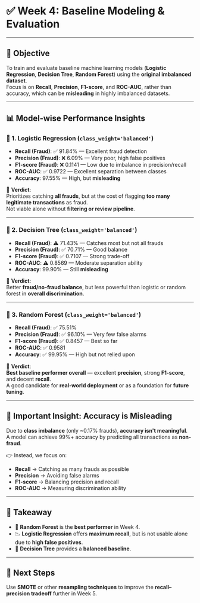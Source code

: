 # ✅ Week 4: Baseline Modeling & Evaluation

---

## 🎯 Objective

To train and evaluate baseline machine learning models (**Logistic Regression**, **Decision Tree**, **Random Forest**) using the **original imbalanced dataset**.  
Focus is on **Recall**, **Precision**, **F1-score**, and **ROC-AUC**, rather than accuracy, which can be **misleading** in highly imbalanced datasets.

---

## 📊 Model-wise Performance Insights

### 🔹 1. Logistic Regression (`class_weight='balanced'`)

- **Recall (Fraud)**: ✅ 91.84% — Excellent fraud detection  
- **Precision (Fraud)**: ❌ 6.09% — Very poor, high false positives  
- **F1-score (Fraud)**: ❌ 0.1141 — Low due to imbalance in precision/recall  
- **ROC-AUC**: ✅ 0.9722 — Excellent separation between classes  
- **Accuracy**: 97.55% — High, but **misleading**

📌 **Verdict**:  
Prioritizes catching **all frauds**, but at the cost of flagging **too many legitimate transactions** as fraud.  
Not viable alone without **filtering or review pipeline**.

---

### 🔹 2. Decision Tree (`class_weight='balanced'`)

- **Recall (Fraud)**: ⚠️ 71.43% — Catches most but not all frauds  
- **Precision (Fraud)**: ✅ 70.71% — Good balance  
- **F1-score (Fraud)**: ✅ 0.7107 — Strong trade-off  
- **ROC-AUC**: ⚠️ 0.8569 — Moderate separation ability  
- **Accuracy**: 99.90% — Still **misleading**

📌 **Verdict**:  
Better **fraud/no-fraud balance**, but less powerful than logistic or random forest in **overall discrimination**.

---

### 🔹 3. Random Forest (`class_weight='balanced'`)

- **Recall (Fraud)**: ✅ 75.51%  
- **Precision (Fraud)**: ✅ 96.10% — Very few false alarms  
- **F1-score (Fraud)**: ✅ 0.8457 — Best so far  
- **ROC-AUC**: ✅ 0.9581  
- **Accuracy**: ✅ 99.95% — High but not relied upon

📌 **Verdict**:  
**Best baseline performer overall** — excellent **precision**, strong **F1-score**, and decent **recall**.  
A good candidate for **real-world deployment** or as a foundation for **future tuning**.

---

## 🧠 Important Insight: Accuracy is Misleading

Due to **class imbalance** (only ~0.17% frauds), **accuracy isn't meaningful**.  
A model can achieve 99%+ accuracy by predicting all transactions as **non-fraud**.

👉 Instead, we focus on:

- **Recall** → Catching as many frauds as possible  
- **Precision** → Avoiding false alarms  
- **F1-score** → Balancing precision and recall  
- **ROC-AUC** → Measuring discrimination ability

---


## 📌 Takeaway

- 🌲 **Random Forest** is the **best performer** in Week 4.
- 📉 **Logistic Regression** offers **maximum recall**, but is not usable alone due to **high false positives**.
- 🌳 **Decision Tree** provides a **balanced baseline**.

---

## 🔄 Next Steps

Use **SMOTE** or other **resampling techniques** to improve the **recall–precision tradeoff** further in Week 5.

